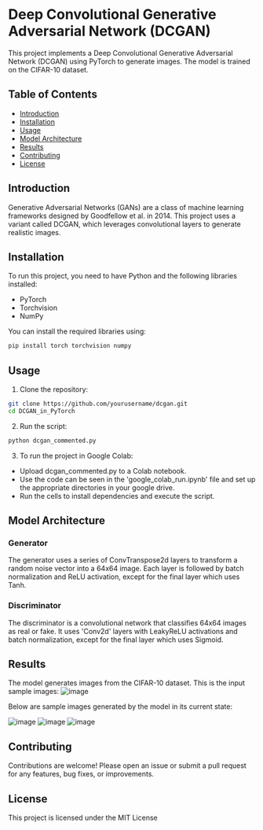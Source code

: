 # Deep Convolutional Generative Adversarial Network (DCGAN)

This project implements a Deep Convolutional Generative Adversarial Network (DCGAN) using PyTorch to generate images. The model is trained on the CIFAR-10 dataset.

## Table of Contents
- [Introduction](#introduction)
- [Installation](#installation)
- [Usage](#usage)
- [Model Architecture](#model-architecture)
- [Results](#results)
- [Contributing](#contributing)
- [License](#license)

## Introduction
Generative Adversarial Networks (GANs) are a class of machine learning frameworks designed by Goodfellow et al. in 2014. This project uses a variant called DCGAN, which leverages convolutional layers to generate realistic images.

## Installation
To run this project, you need to have Python and the following libraries installed:
- PyTorch
- Torchvision
- NumPy

You can install the required libraries using:
```bash
pip install torch torchvision numpy
```

## Usage
1. Clone the repository:
```bash
git clone https://github.com/yourusername/dcgan.git
cd DCGAN_in_PyTorch
```
2. Run the script:
```bash
python dcgan_commented.py
```
3. To run the project in Google Colab:
- Upload dcgan_commented.py to a Colab notebook.
- Use the code can be seen in the 'google_colab_run.ipynb' file and set up the appropriate directories in your google drive.
- Run the cells to install dependencies and execute the script.

## Model Architecture
### Generator
The generator uses a series of ConvTranspose2d layers to transform a random noise vector into a 64x64 image. Each layer is followed by batch normalization and ReLU activation, except for the final layer which uses Tanh.

### Discriminator
The discriminator is a convolutional network that classifies 64x64 images as real or fake. It uses 'Conv2d' layers with LeakyReLU activations and batch normalization, except for the final layer which uses Sigmoid.

## Results

The model generates images from the CIFAR-10 dataset. This is the input sample images:
![image](https://github.com/indigoMac/DCGAN_in_PyTorch/assets/156789269/146160f5-46fd-4a27-b107-3ca1d21ea6eb)

Below are sample images generated by the model in its current state:

![image](https://github.com/indigoMac/DCGAN_in_PyTorch/assets/156789269/1588c8b2-58a9-4c43-a88a-c0469cd92be0)
![image](https://github.com/indigoMac/DCGAN_in_PyTorch/assets/156789269/f5d2c363-e8e5-4094-a9ea-cd2de17a8f83)
![image](https://github.com/indigoMac/DCGAN_in_PyTorch/assets/156789269/bbf52d58-8cf3-4861-ad22-80132967093d)

## Contributing
Contributions are welcome! Please open an issue or submit a pull request for any features, bug fixes, or improvements.

## License
This project is licensed under the MIT License
